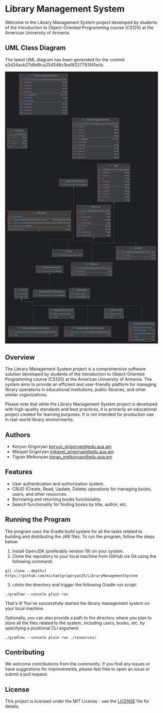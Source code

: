 # Library Management System

Welcome to the Library Management System project developed by students of the Introduction to Object-Oriented
Programming course (CS120) at the American University of Armenia.

## UML Class Diagram

The latest UML diagram has been generated for the commit a3d34acb27d9d9ca254546c1ba18227793f41ecb.

![UML Class Diagram](./static/images/uml_diagram.png)

## Overview

The Library Management System project is a comprehensive software solution developed by students of the Introduction to
Object-Oriented Programming course (CS120) at the American University of Armenia. The system aims to provide an
efficient and user-friendly platform for managing library operations in educational institutions, public libraries, and
other similar organizations.

Please note that while the Library Management System project is developed with high-quality standards and best
practices, it is primarily an educational project created for learning purposes. It is not intended for production use
in real-world library environments.

## Authors

- Koryun Grigoryan <koryun_grigoryan@edu.aua.am>
- Mikayel Grigoryan <mikayel_grigoryan@edu.aua.am>
- Tigran Melkonyan <tigran_melkonyan@edu.aua.am>

## Features

- User authentication and authorization system.
- CRUD (Create, Read, Update, Delete) operations for managing books, users, and other resources.
- Borrowing and returning books functionality.
- Search functionality for finding books by title, author, etc.

<!-- ## Getting Started
To run the application, follow these steps:
1. Clone the repository to your local machine.
2. Open the project in your preferred IDE (Integrated Development Environment).
3. Build and run the project.
4. Follow the instructions provided by the CLI to navigate through the system and perform various tasks.
-->

## Running the Program

The program uses the Gradle build system for all the tasks related to building and distributing the JAR files.
To run the program, follow the steps below:

1. Install OpenJDK (preferably version 19) on your system.
2. Clone the repository to your local machine from GitHub via Git using the following command:

```shell
git clone --depth=1 https://github.com/michaelgrigoryan25/LibraryManagementSystem
```

3. `cd`into the directory and trigger the following Gradle run script:

```shell
./gradlew --console plain run
```

That's it! You've successfully started the library management system on your local machine.

Optionally, you can also provide a path to the directory where you plan to store
all the files related to the system, including users, books, etc. by specifying a
positional CLI argument:

```shell
./gradlew --console plain run ./resources/
```

## Contributing

We welcome contributions from the community. If you find any issues or have suggestions for improvements, please feel
free to open an issue or submit a pull request.

## License

This project is licensed under the MIT License - see the [LICENSE](LICENSE) file for details.
